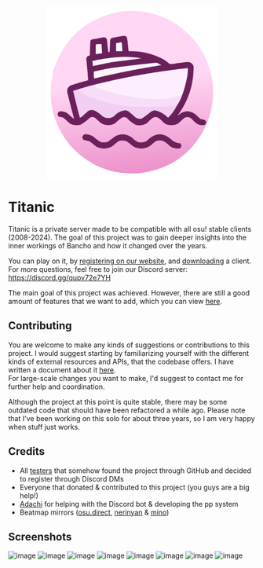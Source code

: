 
<p align="center">
  <img width="350" alt="logo" src="https://raw.githubusercontent.com/Lekuruu/titanic/main/.github/images/logo-vector.min.svg">
</p>

# Titanic

Titanic is a private server made to be compatible with all osu! stable clients (2008-2024).
The goal of this project was to gain deeper insights into the inner workings of Bancho and how it changed over the years.

You can play on it, by [registering on our website](https://osu.titanic.sh/account/register), and [downloading](https://osu.titanic.sh/download) a client.
For more questions, feel free to join our Discord server: https://discord.gg/qupv72e7YH

The main goal of this project was achieved. However, there are still a good amount of features that we want to add, which you can view [here](https://github.com/users/osuTitanic/projects/2).

## Contributing

You are welcome to make any kinds of suggestions or contributions to this project.
I would suggest starting by familiarizing yourself with the different kinds of external resources and APIs, that the codebase offers.
I have written a document about it [here](https://github.com/osuTitanic/common/blob/main/USAGE.md).  
For large-scale changes you want to make, I'd suggest to contact me for further help and coordination.

Although the project at this point is quite stable, there may be some outdated code that should have been refactored a while ago.
Please note that I've been working on this solo for about three years, so I am very happy when stuff just works.

## Credits

- All [testers](https://osu.titanic.sh/g/8) that somehow found the project through GitHub and decided to register through Discord DMs
- Everyone that donated & contributed to this project (you guys are a big help!)
- [Adachi](https://github.com/kanaarima/) for helping with the Discord bot & developing the pp system
- Beatmap mirrors ([osu.direct](https://osu.direct/), [nerinyan](https://nerinyan.moe/) & [mino](https://catboy.best))

## Screenshots

![image](https://raw.githubusercontent.com/osuTitanic/titanic/main/.github/images/screenshot001.png)
![image](https://raw.githubusercontent.com/osuTitanic/titanic/main/.github/images/screenshot002.png)
![image](https://raw.githubusercontent.com/osuTitanic/titanic/main/.github/images/screenshot003.png)
![image](https://raw.githubusercontent.com/osuTitanic/titanic/main/.github/images/screenshot004.png)
![image](https://raw.githubusercontent.com/osuTitanic/titanic/main/.github/images/screenshot005.png)
![image](https://raw.githubusercontent.com/osuTitanic/titanic/main/.github/images/screenshot006.png)
![image](https://raw.githubusercontent.com/osuTitanic/titanic/main/.github/images/screenshot007.png)
![image](https://raw.githubusercontent.com/osuTitanic/titanic/main/.github/images/screenshot008.png)
